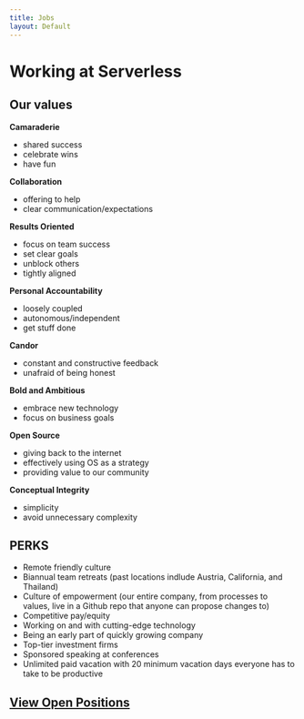 ```yaml
---
title: Jobs
layout: Default
---
```

# Working at Serverless

## Our values

**Camaraderie**
- shared success
- celebrate wins
- have fun

**Collaboration**
- offering to help
- clear communication/expectations

**Results Oriented**
- focus on team success
- set clear goals
- unblock others
- tightly aligned

**Personal Accountability**
- loosely coupled
- autonomous/independent
- get stuff done

**Candor**
- constant and constructive feedback
- unafraid of being honest

**Bold and Ambitious**
- embrace new technology
- focus on business goals  

**Open Source**
- giving back to the internet
- effectively using OS as a strategy
- providing value to our community

**Conceptual Integrity**
- simplicity
- avoid unnecessary complexity

## PERKS

*   Remote friendly culture
*   Biannual team retreats (past locations indlude Austria, California, and Thailand)
*   Culture of empowerment (our entire company, from processes to values, live in a Github repo that anyone can propose changes to) 
*   Competitive pay/equity
*   Working on and with cutting-edge technology
*   Being an early part of quickly growing company
*   Top-tier investment firms
*   Sponsored speaking at conferences
*   Unlimited paid vacation with 20 minimum vacation days everyone has to take to be productive

## [View Open Positions](https://jobs.lever.co/serverless)


